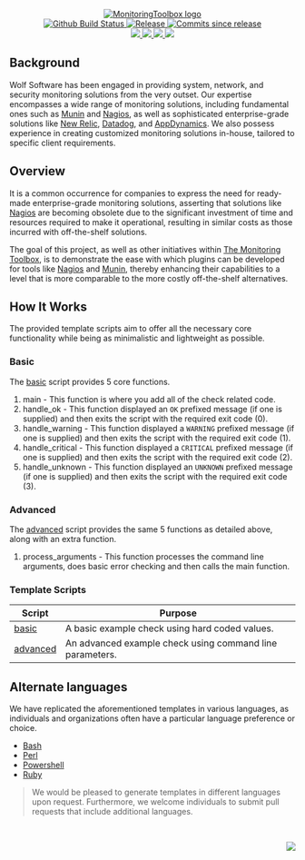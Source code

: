 <!-- markdownlint-disable -->
<p align="center">
    <a href="https://github.com/MonitoringToolbox/">
        <img src="https://cdn.wolfsoftware.com/assets/images/github/organisations/monitoringtoolbox/black-and-white-circle-256.png" alt="MonitoringToolbox logo" />
    </a>
    <br />
    <a href="https://github.com/MonitoringToolbox/nagios-plugin-python-templates/actions/workflows/cicd-pipeline.yml">
        <img src="https://img.shields.io/github/actions/workflow/status/MonitoringToolbox/nagios-plugin-python-templates/cicd-pipeline.yml?branch=master&label=cicd%20pipeline&style=for-the-badge" alt="Github Build Status" />
    </a>
    <a href="https://github.com/MonitoringToolbox/nagios-plugin-python-templates/releases/latest">
        <img src="https://img.shields.io/github/v/release/MonitoringToolbox/nagios-plugin-python-templates?color=blue&label=Latest%20Release&style=for-the-badge" alt="Release">
    </a>
    <a href="https://github.com/MonitoringToolbox/nagios-plugin-python-templates/releases/latest">
        <img src="https://img.shields.io/github/commits-since/MonitoringToolbox/nagios-plugin-python-templates/latest.svg?color=blue&style=for-the-badge" alt="Commits since release">
    </a>
    <br />
    <a href="https://github.com/MonitoringToolbox/nagios-plugin-python-templates/blob/master/.github/CODE_OF_CONDUCT.md">
        <img src="https://img.shields.io/badge/Code%20of%20Conduct-blue?style=for-the-badge" />
    </a>
    <a href="https://github.com/MonitoringToolbox/nagios-plugin-python-templates/blob/master/.github/CONTRIBUTING.md">
        <img src="https://img.shields.io/badge/Contributing-blue?style=for-the-badge" />
    </a>
    <a href="https://github.com/MonitoringToolbox/nagios-plugin-python-templates/blob/master/.github/SECURITY.md">
        <img src="https://img.shields.io/badge/Report%20Security%20Concern-blue?style=for-the-badge" />
    </a>
    <a href="https://github.com/MonitoringToolbox/nagios-plugin-python-templates/issues">
        <img src="https://img.shields.io/badge/Get%20Support-blue?style=for-the-badge" />
    </a>
</p>

## Background

Wolf Software has been engaged in providing system, network, and security monitoring solutions from the very outset. Our expertise encompasses a wide range of monitoring solutions, including fundamental ones such as [Munin](http://munin-monitoring.org/) and [Nagios](https://www.nagios.org/), as well as sophisticated enterprise-grade solutions like [New Relic](https://newrelic.com/), [Datadog](https://www.datadoghq.com/), and [AppDynamics](https://www.appdynamics.com/). We also possess experience in creating customized monitoring solutions in-house, tailored to specific client requirements.

## Overview

It is a common occurrence for companies to express the need for ready-made enterprise-grade monitoring solutions, asserting that solutions like [Nagios](https://www.nagios.org/) are becoming obsolete due to the significant investment of time and resources required to make it operational, resulting in similar costs as those incurred with off-the-shelf solutions.

The goal of this project, as well as other initiatives within [The Monitoring Toolbox](https://github.com/MonitoringToolbox), is to demonstrate the ease with which plugins can be developed for tools like [Nagios](https://www.nagios.org/) and [Munin](http://munin-monitoring.org/), thereby enhancing their capabilities to a level that is more comparable to the more costly off-the-shelf alternatives.

## How It Works

The provided template scripts aim to offer all the necessary core functionality while being as minimalistic and lightweight as possible.

### Basic

The [basic](src/basic/basic.py) script provides 5 core functions.

1. main - This function is where you add all of the check related code.
2. handle_ok - This function displayed an `OK` prefixed message (if one is supplied) and then exits the script with the required exit code (0).
3. handle_warning - This function displayed a `WARNING` prefixed message (if one is supplied) and then exits the script with the required exit code (1).
4. handle_critical - This function displayed a `CRITICAL` prefixed message (if one is supplied) and then exits the script with the required exit code (2).
5. handle_unknown - This function displayed an `UNKNOWN` prefixed message (if one is supplied) and then exits the script with the required exit code (3).

### Advanced

The [advanced](src/advanced/advanced.py) script provides the same 5 functions as detailed above, along with an extra function.

1. process_arguments - This function processes the command line arguments, does basic error checking and then calls the main function.

### Template Scripts

| Script                               | Purpose                                                  |
| ------------------------------------ | -------------------------------------------------------- |
| [basic](src/basic/basic.py)          | A basic example check using hard coded values.           |
| [advanced](src/advanced/advanced.py) | An advanced example check using command line parameters. |

## Alternate languages

We have replicated the aforementioned templates in various languages, as individuals and organizations often have a particular language preference or choice.

* [Bash](https://github.com/MonitoringToolbox/nagios-plugin-bash-templates)
* [Perl](https://github.com/MonitoringToolbox/nagios-plugin-perl-templates)
* [Powershell](https://github.com/MonitoringToolbox/nagios-plugin-powershell-templates)
* [Ruby](https://github.com/MonitoringToolbox/nagios-plugin-ruby-templates)

> We would be pleased to generate templates in different languages upon request. Furthermore, we welcome individuals to submit pull requests that include additional languages.

<br />
<p align="right"><a href="https://wolfsoftware.com/"><img src="https://img.shields.io/badge/Created%20by%20Wolf%20on%20behalf%20of%20Wolf%20Software-blue?style=for-the-badge" /></a></p>
